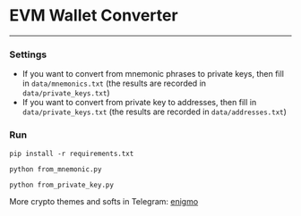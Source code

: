 # EVM Wallet Converter
___

### Settings
+ If you want to convert from mnemonic phrases to private keys, then fill in `data/mnemonics.txt` (the results are recorded in `data/private_keys.txt`)
+ If you want to convert from private key to addresses, then fill in `data/private_keys.txt` (the results are recorded in `data/addresses.txt`)

### Run
```
pip install -r requirements.txt
```
```
python from_mnemonic.py
```
```
python from_private_key.py
```

More crypto themes and softs in Telegram: [enigmo](https://t.me/enigmo_crypto)
